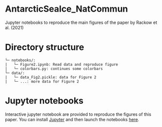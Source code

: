 # AntarcticSeaIce_NatCommun
Jupyter notebooks to reproduce the main figures of the paper by Rackow et al. (2021)

# Directory structure
```
└─ notebooks/:
|   └─ Figure2.ipynb: Read data and reproduce figure
|   └─ colorbars.py: continues some colorbars
└─ data/:
|   └─ data_Fig2.pickle: data for Figure 2
|   └─ ...: more data for Figure 2
```

# Jupyter notebooks
Interactive jupyter notebook are provided to reproduce the figures of this paper. You can install [Jupyter](https://jupyter.org/) and then launch the notebooks [here](https://github.com/trackow/AntarcticSeaIce_NatCommun/blob/main/notebooks/).
